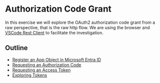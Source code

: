 # Authorization Code Grant

In this exercise we will explore the OAuth2 authorization code grant from a raw perspective, that is the raw http flow. We are using the browser and [VSCode Rest Client](https://github.com/Huachao/vscode-restclient#system-variables) to facilitate the investigation.

## Outline

* [Register an App Object in Microsoft Entra ID](doc/registering_app_object_in_azure_ad.md)
* [Requesting an Authorization Code](doc/request_an_authorization_code.md)
* [Requesting an Access Token](doc/requesting_an_access_token.md)
* [Exploring Tokens](doc/exploring_tokens.md)
